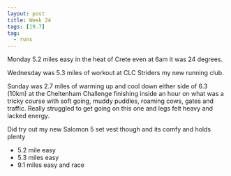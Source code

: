 ```yaml
---
layout: post
title: Week 24
tags: [19.7]
tag:
  - runs
---
```


Monday 5.2 miles easy in the heat of Crete even at 6am it was 24 degrees.

Wednesday was 5.3 miles of workout at CLC Striders my new running club.

Sunday was 2.7 miles of warming up and cool down either side of 6.3 (10km) at the Cheltenham Challenge finishing inside an hour on what was a tricky course with soft going, muddy puddles, roaming cows, gates and traffic.
Really struggled to get going on this one and legs felt heavy and lacked energy.

Did try out my new Salomon 5 set vest though and its comfy and holds plenty

* 5.2 mile easy
* 5.3 miles easy
* 9.1 miles easy and race
